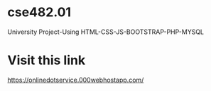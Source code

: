 # cse482.01
University Project-Using HTML-CSS-JS-BOOTSTRAP-PHP-MYSQL


# Visit this link
https://onlinedotservice.000webhostapp.com/

